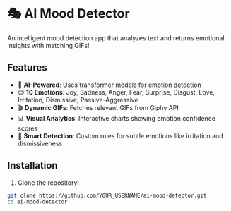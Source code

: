 # 🎭 AI Mood Detector

An intelligent mood detection app that analyzes text and returns emotional insights with matching GIFs!

## Features

- 🧠 **AI-Powered**: Uses transformer models for emotion detection
- 😊 **10 Emotions**: Joy, Sadness, Anger, Fear, Surprise, Disgust, Love, Irritation, Dismissive, Passive-Aggressive
- 🎬 **Dynamic GIFs**: Fetches relevant GIFs from Giphy API
- 📊 **Visual Analytics**: Interactive charts showing emotion confidence scores
- 🎯 **Smart Detection**: Custom rules for subtle emotions like irritation and dismissiveness

## Installation

1. Clone the repository:
```bash
git clone https://github.com/YOUR_USERNAME/ai-mood-detector.git
cd ai-mood-detector
